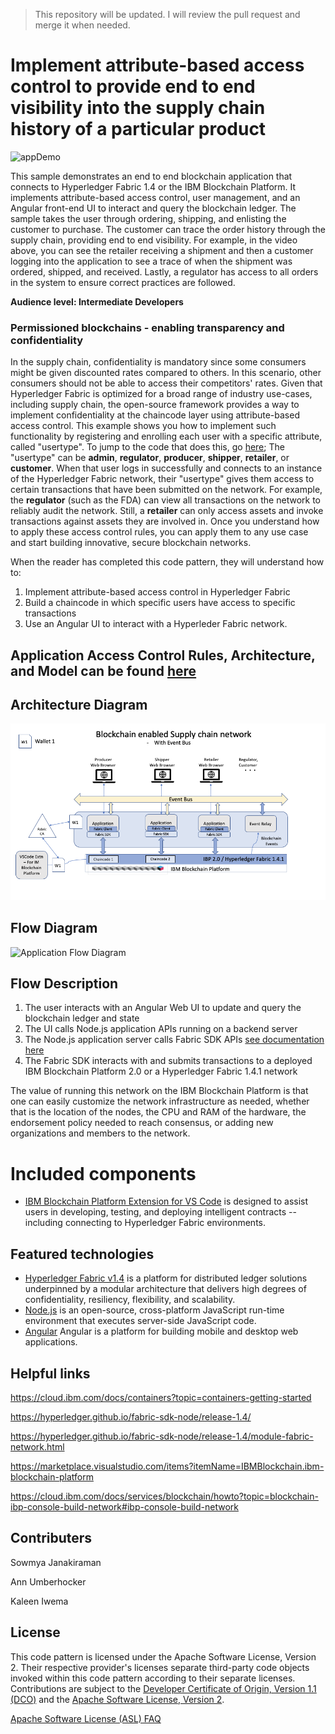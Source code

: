 > This repository will be updated. I will review the pull request and merge it when needed.

# Implement attribute-based access control to provide end to end visibility into the supply chain history of a particular product

![appDemo](https://media.github.ibm.com/user/79254/files/07a8c100-6786-11ea-91bb-b87d07dc71b7)

This sample demonstrates an end to end blockchain application that connects to Hyperledger Fabric 1.4 or the IBM Blockchain Platform. It implements attribute-based access control, user management, and an Angular front-end UI to interact and query the blockchain ledger. The sample takes the user through ordering, shipping, and enlisting the customer to purchase. The customer can trace the order history through the supply chain, providing end to end visibility. For example, in the video above, you can see the retailer receiving a shipment and then a customer logging into the application to see a trace of when the shipment was ordered, shipped, and received. Lastly, a regulator has access to all orders in the system to ensure
correct practices are followed.

**Audience level: Intermediate Developers**

### Permissioned blockchains - enabling transparency and confidentiality

In the supply chain, confidentiality is mandatory since some consumers might be given discounted rates compared to others. In this scenario, other consumers should not be able to access their competitors' rates. Given that Hyperledger Fabric is optimized for a broad range of industry use-cases, including supply chain, the open-source framework provides a way to implement confidentiality at the chaincode layer using attribute-based access control. This example shows you
how to implement such functionality by registering and enrolling each user with a specific attribute, called "usertype".
To jump to the code that does this, go [here](https://github.com/IBM/fabric-contract-attribute-based-access-control/blob/master/application/server/utils.js#L220);
The "usertype" can be **admin**, **regulator**, **producer**, **shipper**, **retailer**, or **customer**. When that user logs in
successfully and connects to an instance of the Hyperledger Fabric network, their "usertype" gives them access to certain transactions that have been submitted on the network. For example,
the **regulator** (such as the FDA) can view all transactions on the network to reliably audit
the network. Still, a **retailer** can only access assets and invoke transactions against assets they are involved in. Once you
understand how to apply these access control rules, you can apply them to any use case and start building innovative, secure blockchain networks.

When the reader has completed this code pattern, they will understand how to:

1. Implement attribute-based access control in Hyperledger Fabric
2. Build a chaincode in which specific users have access to specific transactions
3. Use an Angular UI to interact with a Hyperleder Fabric network.

## Application Access Control Rules, Architecture, and Model can be found [here](https://github.com/IBM/fabric-contract-attribute-based-access-control/blob/master/app-architecture.md)

## Architecture Diagram

![Architecture Diagram](design-architecture/GenericArchDiagram.png)

## Flow Diagram

![Application Flow Diagram](https://media.github.ibm.com/user/1650/files/e90b7280-6d0f-11ea-84f5-cf4d95e45b64)

## Flow Description

1. The user interacts with an Angular Web UI to update and query the blockchain ledger and state
2. The UI calls Node.js application APIs running on a backend server
3. The Node.js application server calls Fabric SDK APIs [see documentation here](https://hyperledger.github.io/fabric-sdk-node/release-1.4/index.html)
4. The Fabric SDK interacts with and submits transactions to a deployed IBM Blockchain Platform 2.0 or a Hyperledger Fabric 1.4.1 network

The value of running this network on the IBM Blockchain Platform is that one can easily customize the network infrastructure as needed, whether that is the location of the nodes, the CPU and RAM of the hardware, the endorsement policy needed to reach consensus, or adding new organizations and members to the network.

# Included components

- [IBM Blockchain Platform Extension for VS Code](https://marketplace.visualstudio.com/items?itemName=IBMBlockchain.ibm-blockchain-platform) is designed to assist users in developing, testing, and deploying intelligent contracts -- including connecting to Hyperledger Fabric environments.

## Featured technologies

- [Hyperledger Fabric v1.4](https://hyperledger-fabric.readthedocs.io) is a platform for distributed ledger solutions underpinned by a modular architecture that delivers high degrees of confidentiality, resiliency, flexibility, and scalability.
- [Node.js](https://nodejs.org) is an open-source, cross-platform JavaScript run-time environment that executes server-side JavaScript code.
- [Angular](https://angular.io/) Angular is a platform for building mobile and desktop web applications.

## Helpful links

https://cloud.ibm.com/docs/containers?topic=containers-getting-started

https://hyperledger.github.io/fabric-sdk-node/release-1.4/

https://hyperledger.github.io/fabric-sdk-node/release-1.4/module-fabric-network.html

https://marketplace.visualstudio.com/items?itemName=IBMBlockchain.ibm-blockchain-platform

https://cloud.ibm.com/docs/services/blockchain/howto?topic=blockchain-ibp-console-build-network#ibp-console-build-network

## Contributers

Sowmya Janakiraman

Ann Umberhocker

Kaleen Iwema

## License

This code pattern is licensed under the Apache Software License, Version 2. Their respective provider's licenses separate third-party code objects invoked within this code pattern according to their separate licenses. Contributions are subject to the [Developer Certificate of Origin, Version 1.1 (DCO)](https://developercertificate.org/) and the [Apache Software License, Version 2](http://www.apache.org/licenses/LICENSE-2.0.txt).

[Apache Software License (ASL) FAQ](http://www.apache.org/foundation/license-faq.html#WhatDoesItMEAN)
